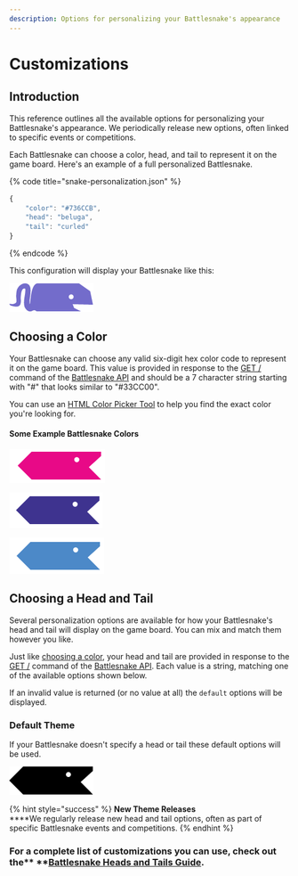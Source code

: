 ```yaml
---
description: Options for personalizing your Battlesnake's appearance
---
```


# Customizations

## Introduction

This reference outlines all the available options for personalizing your Battlesnake's appearance. We periodically release new options, often linked to specific events or competitions.

Each Battlesnake can choose a color, head, and tail to represent it on the game board. Here's an example of a full personalized Battlesnake.

{% code title="snake-personalization.json" %}
```javascript
{
	"color": "#736CCB",
	"head": "beluga",
	"tail": "curled"
}
```
{% endcode %}

This configuration will display your Battlesnake like this:

![](../.gitbook/assets/samplesnake.png)

## Choosing a Color

Your Battlesnake can choose any valid six-digit hex color code to represent it on the game board. This value is provided in response to the [GET /](api/#undefined) command of the [Battlesnake API](api/) and should be a 7 character string starting with "#" that looks similar to "#33CC00".

You can use an [HTML Color Picker Tool](https://www.w3schools.com/colors/colors\_picker.asp) to help you find the exact color you're looking for.

#### **Some Example Battlesnake Colors**

![#E80978](../.gitbook/assets/screenshot-2020-05-13-09.19.33.png)

![#3E338F](../.gitbook/assets/screenshot-2020-05-13-09.19.58.png)

![#4C89C8](../.gitbook/assets/screenshot-2020-05-13-09.20.29.png)

## Choosing a Head and Tail

Several personalization options are available for how your Battlesnake's head and tail will display on the game board. You can mix and match them however you like.

Just like [choosing a color](personalization.md#color), your head and tail are provided in response to the [GET /](api/#undefined) command of the [Battlesnake API](api/). Each value is a string, matching one of the available options shown below.

If an invalid value is returned (or no value at all) the `default` options will be displayed.

### **Default Theme**

If your Battlesnake doesn't specify a head or tail these default options will be used.

![default head and tail](../.gitbook/assets/defaultsnake.png)

{% hint style="success" %}
**New Theme Releases**\
****We regularly release new head and tail options, often as part of specific Battlesnake events and competitions.
{% endhint %}

### For a complete list of customizations you can use, check out the** **[**Battlesnake Heads and Tails Guide**](https://play.battlesnake.com/references/customizations/).
